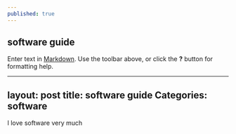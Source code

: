```yaml
---
published: true
---
```

## software guide

Enter text in [Markdown](http://daringfireball.net/projects/markdown/). Use the toolbar above, or click the **?** button for formatting help.

---
layout: post
title: software guide
Categories: software
---

I love software very much
